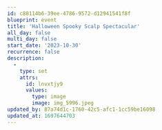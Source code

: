 ```yaml
---
id: c88114b6-39ee-4786-9572-d12941541f8f
blueprint: event
title: 'Halloween Spooky Scalp Spectacular'
all_day: false
multi_day: false
start_date: '2023-10-30'
recurrence: false
description:
  -
    type: set
    attrs:
      id: lnvxtjy9
      values:
        type: image
        image: img_5996.jpeg
updated_by: 87a74d1c-1760-42c5-afc1-1cc59be16098
updated_at: 1697644703
---
```

